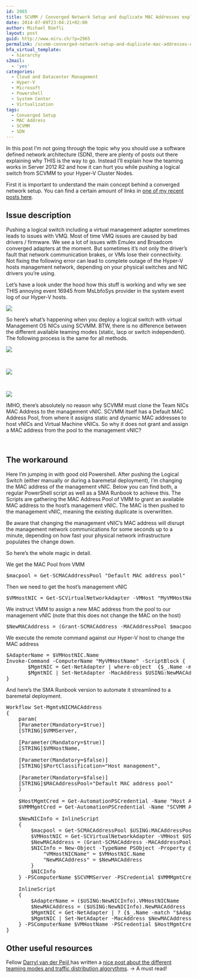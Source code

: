 ```yaml
---
id: 2965
title: SCVMM / Converged Network Setup and duplicate MAC Addresses explained
date: 2014-07-09T23:04:21+02:00
author: Michael Rüefli
layout: post
guid: http://www.miru.ch/?p=2965
permalink: /scvmm-converged-network-setup-and-duplicate-mac-addresses-explained/
bfa_virtual_template:
  - hierarchy
s2mail:
  - 'yes'
categories:
  - Cloud and Datacenter Management
  - Hyper-V
  - Microsoft
  - Powershell
  - System Center
  - Virtualization
tags:
  - Converged Setup
  - MAC Address
  - SCVMM
  - SDN
---
```

In this post I&#8217;m not going through the topic why you should use a software defined network architecture (SDN), there are plenty of posts out there explaining why THIS is the way to go. Instead I&#8217;ll explain how the teaming works in Server 2012 R2 and how it can hurt you while pushing a logical switch from SCVMM to your Hyper-V Cluster Nodes.

First it is important to understand the main concept behind a converged network setup. You can find a certain amount of links in [one of my recent posts here](http://www.miru.ch/hyper-v-scvmm-converged-fabric-nice-but-how-to/).

## Issue description

Pushing a logical switch including a virtual management adapter sometimes leads to issues with VMQ. Most of time VMQ issues are caused by bad drivers / firmware. We see a lot of issues with Emulex and Broadcom converged adapters at the moment. But sometimes it&#8217;s not only the driver&#8217;s fault that network communication brakes, or VMs lose their connectivity. Not fixing the following error can lead to complete outage of the Hyper-V hosts management network, depending on your physical switches and NIC drivers you&#8217;re using.

Let&#8217;s have a look under the hood how this stuff is working and why we see THIS annoying event 16945 from MsLbfoSys provider in the system event log of our Hyper-V hosts.

![](http://www.miru.ch/wp-content/uploads/2014/07/070914_2112_SCVMMConver1.png) 

So here&#8217;s what&#8217;s happening when you deploy a logical switch with virtual Management OS NICs using SCVMM. BTW, there is no difference between the different available teaming modes (static, lacp or switch independent).  
The following process is the same for all methods.

![](http://www.miru.ch/wp-content/uploads/2014/07/070914_2112_SCVMMConver2.png) 

&nbsp;

![](http://www.miru.ch/wp-content/uploads/2014/07/070914_2112_SCVMMConver3.png) 

&nbsp;

![](http://www.miru.ch/wp-content/uploads/2014/07/070914_2112_SCVMMConver4.png) 

IMHO, there&#8217;s absolutely no reason why SCVMM must clone the Team NICs MAC Address to the management vNIC. SCVMM itself has a Default MAC Address Pool, from where it assigns static and dynamic MAC addresses to host vNICs and Virtual Machine vNICs. So why it does not grant and assign a MAC address from the pool to the management vNIC?

&nbsp;

## The workaround

Here I&#8217;m jumping in with good old Powershell. After pushing the Logical Switch (either manually or during a baremetal deployment), I&#8217;m changing the MAC address of the management vNIC. Below you can find both, a regular PowerShell script as well as a SMA Runbook to achieve this. The Scripts are gathering the MAC Address Pool of VMM to grant an available MAC address to the host&#8217;s management vNIC. The MAC is then pushed to the management vNIC, meaning the existing duplicate is overwritten.

Be aware that changing the management vNIC&#8217;s MAC address will disrupt the management network communications for some seconds up to a minute, depending on how fast your physical network infrastructure populates the change down.

So here&#8217;s the whole magic in detail.

We get the MAC Pool from VMM

<pre>$macpool = Get-SCMACAddressPool "Default MAC address pool"</pre>

Then we need to get the host&#8217;s management vNIC

<pre>$VMHostNIC = Get-SCVirtualNetworkAdapter -VMHost "MyVMHostName" | ? {$_.PortClassification -match "Host management"}</pre>

We instruct VMM to assign a new MAC address from the pool to our management vNIC (note that this does not change the MAC on the host)

<pre>$NewMACAddress = (Grant-SCMACAddress -MACAddressPool $macpool -VirtualNetworkAdapter $VMHostNIC).Address</pre>

We execute the remote command against our Hyper-V host to change the MAC address

<pre>$AdapterName = $VMHostNIC.Name
Invoke-Command -ComputerName "MyVMHostName" -ScriptBlock {
       $MgmtNIC = Get-NetAdapter | where-object  {$_.Name -match $USING:AdapterName -and $_.InterfaceDescription -match 'Hyper-V Virtual Ethernet Adapter'}
       $MgmtNIC | Set-NetAdapter -MacAddress $USING:NewMACAddress -confirm:$false
}</pre>

And here&#8217;s the SMA Runbook version to automate it streamlined to a baremetal deployment.

<pre>Workflow Set-MgmtvNICMACAddress
{
    param(
    [Parameter(Mandatory=$true)]
    [STRING]$VMMServer,

    [Parameter(Mandatory=$true)]
    [STRING]$VMHostName,

    [Parameter(Mandatory=$false)]
    [STRING]$PortClassification="Host management",

    [Parameter(Mandatory=$false)]
    [STRING]$MACAddressPool="Default MAC address pool"
    )

    $HostMgmtCred = Get-AutomationPSCredential -Name "Host Access Account"
    $VMMMgmtCred = Get-AutomationPSCredential -Name "SCVMM Access Account"

    $NewNICInfo = InlineScript
    {
        $macpool = Get-SCMACAddressPool $USING:MACAddressPool
        $VMHostNIC = Get-SCVirtualNetworkAdapter -VMHost $USING:VMHostName | ? {$_.PortClassification -match "$USING:PortClassification"}
        $NewMACAddress = (Grant-SCMACAddress -MACAddressPool $macpool -VirtualNetworkAdapter $VMHostNIC).Address
        $NICInfo = New-Object -TypeName PSObject -Property @{
            "VMHostNICName" = $VMHostNIC.Name
            "NewMACAddress" = $NewMACAddress
        }
        $NICInfo
    } -PSComputerName $SCVMMServer -PSCredential $VMMMgmtCred

    InlineScript
    {
        $AdapterName = ($USING:NewNICInfo).VMHostNICName
        $NewMACAddress = ($USING:NewNICInfo).NewMACAddress
        $MgmtNIC = Get-NetAdapter | ? {$_.Name -match "$AdapterName" -and $_.InterfaceDescription -match 'Hyper-V Virtual Ethernet Adapter'}
        $MgmtNIC | Set-NetAdapter -MacAddress $NewMACAddress -confirm:$false
    } -PSComputerName $VMHostName -PSCredential $HostMgmtCred
}</pre>

## Other useful resources

Fellow <a href="https://twitter.com/DarrylvdPeijl" target="_blank">Darryl van der Peijl </a>has written a <a href="http://www.darrylvanderpeijl.nl/nic-teaming-modes-and-distribution-algorithms-in-windows-server-2012-r2/" target="_blank">nice post about the different teaming modes and traffic distribution algorythms</a>. -> A must read!

&nbsp;